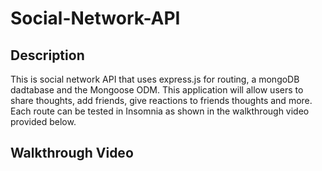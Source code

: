 # Social-Network-API

## Description

This is social network API that uses express.js for routing, a mongoDB dadtabase and the Mongoose ODM. This application will allow users to share thoughts, add friends, give reactions to friends thoughts and more. Each route can be tested in Insomnia as shown in the walkthrough video provided below.

## Walkthrough Video
